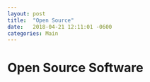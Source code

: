 ```yaml
---
layout: post
title:  "Open Source"
date:   2018-04-21 12:11:01 -0600
categories: Main
---
```

# Open Source Software